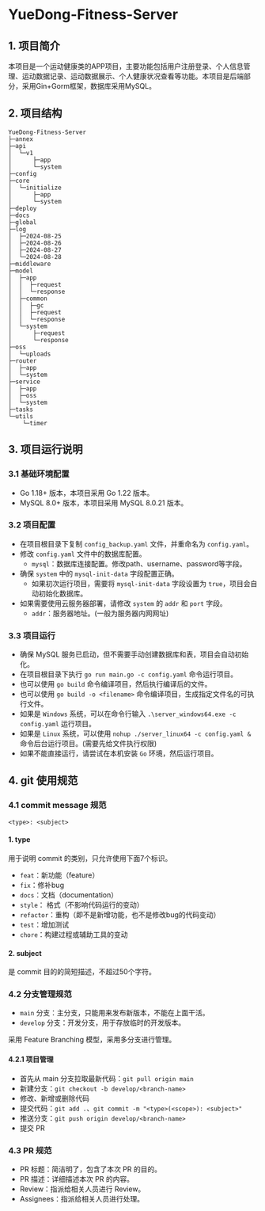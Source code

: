 # YueDong-Fitness-Server

## 1. 项目简介

本项目是一个运动健康类的APP项目，主要功能包括用户注册登录、个人信息管理、运动数据记录、运动数据展示、个人健康状况查看等功能。本项目是后端部分，采用Gin+Gorm框架，数据库采用MySQL。

## 2. 项目结构

```
YueDong-Fitness-Server
├─annex
├─api
│  └─v1
│      ├─app
│      └─system
├─config
├─core
│  └─initialize
│      ├─app
│      └─system
├─deploy
├─docs
├─global
├─log
│  ├─2024-08-25
│  ├─2024-08-26
│  ├─2024-08-27
│  └─2024-08-28
├─middleware
├─model
│  ├─app
│  │  ├─request
│  │  └─response
│  ├─common
│  │  ├─gc
│  │  ├─request
│  │  └─response
│  └─system
│      ├─request
│      └─response
├─oss
│  └─uploads
├─router
│  ├─app
│  └─system
├─service
│  ├─app
│  ├─oss
│  └─system
├─tasks
└─utils
    └─timer
```

## 3. 项目运行说明

### 3.1 基础环境配置

- Go 1.18+ 版本，本项目采用 Go 1.22 版本。
- MySQL 8.0+ 版本，本项目采用 MySQL 8.0.21 版本。

### 3.2 项目配置

- 在项目根目录下复制 `config_backup.yaml` 文件，并重命名为 `config.yaml`。
- 修改 `config.yaml` 文件中的数据库配置。
  - `mysql`：数据库连接配置。修改path、username、password等字段。
- 确保 `system` 中的 `mysql-init-data` 字段配置正确。
  - 如果初次运行项目，需要将 `mysql-init-data` 字段设置为 `true`，项目会自动初始化数据库。
- 如果需要使用云服务器部署，请修改 `system` 的 `addr` 和 `port` 字段。
  - `addr`：服务器地址。(一般为服务器内网网址)

### 3.3 项目运行

- 确保 MySQL 服务已启动，但不需要手动创建数据库和表，项目会自动初始化。
- 在项目根目录下执行 `go run main.go -c config.yaml` 命令运行项目。
- 也可以使用 `go build` 命令编译项目，然后执行编译后的文件。
- 也可以使用 `go build -o <filename>` 命令编译项目，生成指定文件名的可执行文件。
- 如果是 `Windows` 系统，可以在命令行输入 `.\server_windows64.exe -c config.yaml` 运行项目。
- 如果是 `Linux` 系统，可以使用 `nohup ./server_linux64 -c config.yaml &` 命令后台运行项目。(需要先给文件执行权限)
- 如果不能直接运行，请尝试在本机安装 `Go` 环境，然后运行项目。

## 4. git 使用规范

### 4.1 commit message 规范

```git
<type>: <subject>
```

#### 1. type

用于说明 commit 的类别，只允许使用下面7个标识。

- `feat`：新功能（feature）
- `fix`：修补bug
- `docs`：文档（documentation）
- `style`： 格式（不影响代码运行的变动）
- `refactor`：重构（即不是新增功能，也不是修改bug的代码变动）
- `test`：增加测试
- `chore`：构建过程或辅助工具的变动

#### 2. subject

是 commit 目的的简短描述，不超过50个字符。

### 4.2 分支管理规范

- `main` 分支：主分支，只能用来发布新版本，不能在上面干活。
- `develop` 分支：开发分支，用于存放临时的开发版本。

采用 Feature Branching 模型，采用多分支进行管理。

#### 4.2.1 项目管理

- 首先从 main 分支拉取最新代码：`git pull origin main`
- 新建分支：`git checkout -b develop/<branch-name>`
- 修改、新增或删除代码
- 提交代码：`git add .`、`git commit -m "<type>(<scope>): <subject>"`
- 推送分支：`git push origin develop/<branch-name>`
- 提交 PR

### 4.3 PR 规范

- PR 标题：简洁明了，包含了本次 PR 的目的。
- PR 描述：详细描述本次 PR 的内容。
- Review：指派给相关人员进行 Review。
- Assignees：指派给相关人员进行处理。